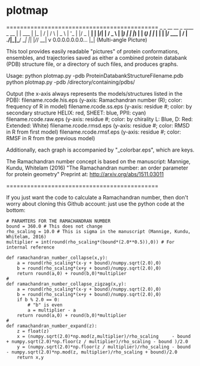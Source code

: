 # plotmap
============================================
        _       _     __  __    _    ____  
  _ __ | | ___ | |_  |  \/  |  / \  |  _ \ 
 | '_ \| |/ _ \| __| | |\/| | / _ \ | |_) |
 | |_) | | (_) | |_  | |  | |/ ___ \|  __/ 
 | .__/|_|\___/ \__| |_|  |_/_/   \_\_|      v 0.0.0.0.0.0.0...
 |_|                 (Multi-angle Picture)

This tool provides easily readable "pictures" of protein conformations, 
ensembles, and trajectories saved as either a combined protein databank 
(PDB) structure file, or a directory of such files, and produces graphs.

Usage:
python plotmap.py -pdb ProteinDatabankStructureFilename.pdb
python plotmap.py -pdb /directory/containing/pdbs/

Output (the x-axis always represents the models/structures listed in the PDB):
filename.rcode.his.eps  (y-axis: Ramachandran number (R); color: frequency of R in model)
filename.rcode.ss.eps   (y-axis: residue #; color: by secondary structure HELIX: red, SHEET: blue, PPII: cyan)
filename.rcode.raw.eps  (y-axis: residue #; color: by chirality L: Blue, D: Red: Extended: White)
filename.rcode.rmsd.eps (y-axis: residue #; color: RMSD in R from first model)
filename.rcode.rmsf.eps (y-axis: residue #; color: RMSF in R from the previous model)

Additionally, each graph is accompanied by "_colorbar.eps", which are keys.

The Ramachandran number concept is based on the manuscript:
Mannige, Kundu, Whitelam (2016) "The Ramachandran number: an order parameter for protein geometry" 
Preprint at: http://arxiv.org/abs/1511.03011

============================================

If you just want the code to calculate a Ramachandran number, then don't worry about cloning this Github account: just use the python code at the bottom:

```
# PARAMTERS FOR THE RAMACHANDRAN NUMBER
bound = 360.0 # This does not change
rho_scaling = 10.0 # This is sigma in the manuscript (Mannige, Kundu, Whitelam, 2016)
multiplier = int(round(rho_scaling*(bound*(2.0**0.5)),0)) # For internal reference

def ramachandran_number_collapse(x,y):
	a = round(rho_scaling*(x-y + bound)/numpy.sqrt(2.0),0)
	b = round(rho_scaling*(x+y + bound)/numpy.sqrt(2.0),0)
	return round(a,0) + round(b,0)*multiplier
#
def ramachandran_number_collapse_zigzag(x,y):
	a = round(rho_scaling*(x-y + bound)/numpy.sqrt(2.0),0)
	b = round(rho_scaling*(x+y + bound)/numpy.sqrt(2.0),0)
	if b % 2.0 == 0:
		# "b" is even
		a = multiplier - a
	return round(a,0) + round(b,0)*multiplier
#
def ramachandran_number_expand(z):
	z = float(z)
	x = (numpy.sqrt(2.0)*np.mod(z,multiplier)/rho_scaling     - bound + numpy.sqrt(2.0)*np.floor(z / multiplier)/rho_scaling - bound )/2.0
	y = (numpy.sqrt(2.0)*np.floor(z / multiplier)/rho_scaling - bound - numpy.sqrt(2.0)*np.mod(z, multiplier)/rho_scaling + bound)/2.0
	return x,y
```


